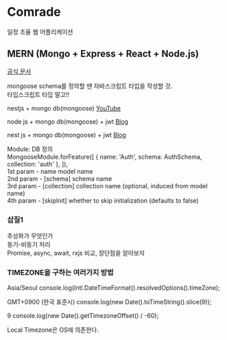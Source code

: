 # Comrade

일정 조율 웹 어플리케이션

## MERN (Mongo + Express + React + Node.js)

[공식 문서](https://docs.nestjs.com/techniques/mongodb)

mongoose schema를 정의할 땐 자바스크립트 타입을 작성할 것.  
타입스크립트 타입 말고!!

nestjs + mongo db(mongoose)
[YouTube](https://youtu.be/PqZY-L2EgC0)

node js + mongo db(mongoose) + jwt
[Blog](https://www.bezkoder.com/node-js-mongodb-auth-jwt/)

nest js + mongo db(mongoose) + jwt
[Blog](https://mohaned-benmansour.medium.com/jwt-authentication-using-node-nestjs-mongoose-passport-ionic5-part1-bd07becc7a52)

Module: DB 정의  
MongooseModule.forFeature([
{ name: 'Auth', schema: AuthSchema, collection: 'auth' },
]),  
1st param - name <String> model name  
2nd param - [schema] <Schema> schema name  
3rd param - [collection] <String> collection name (optional, induced from model name)  
4th param - [skipInit] <Boolean> whether to skip initialization (defaults to false)

### 삽질1

추상화가 무엇인가  
동기-비동기 처리  
Promise, async, await, rxjs 비교, 장단점을 알아보자

### TIMEZONE을 구하는 여러가지 방법

Asia/Seoul
console.log(Intl.DateTimeFormat().resolvedOptions().timeZone);

GMT+0900 (한국 표준시)
console.log(new Date().toTimeString().slice(9));

9
console.log(new Date().getTimezoneOffset() / -60);

Local Timezone은 OS에 의존한다.
